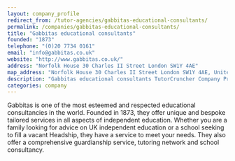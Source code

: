 ```yaml
---
layout: company_profile
redirect_from: /tutor-agencies/gabbitas-educational-consultants/
permalink: /companies/gabbitas-educational-consultants/
title: "Gabbitas educational consultants"
founded: "1873"
telephone: "(0)20 7734 0161"
email: "info@gabbitas.co.uk"
website: "http://www.gabbitas.co.uk/"
address: "Norfolk House 30 Charles II Street London SW1Y 4AE"
map_address: "Norfolk House 30 Charles II Street London SW1Y 4AE, United Kingdom"
description: "Gabbitas educational consultants TutorCruncher Company Profile"
categories: company
---
```

Gabbitas is one of the most esteemed and respected educational consultancies in the world. Founded in 1873, they offer
unique and bespoke tailored services in all aspects of independent education. Whether you are a family looking for
advice on UK independent education or a school seeking to fill a vacant Headship, they have a service to meet your
needs. They also offer a comprehensive guardianship service, tutoring network and school consultancy.
